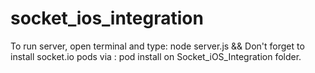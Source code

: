 # socket_ios_integration
To run server, open terminal and type: node server.js
 && Don't forget to install socket.io pods via : pod install on Socket_iOS_Integration folder.
